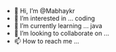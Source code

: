 - 👋 Hi, I’m @Mabhaykr
- 👀 I’m interested in ... coding 
- 🌱 I’m currently learning ... java
- 💞️ I’m looking to collaborate on ...
- 📫 How to reach me ...

<!---
Mabhaykr/Mabhaykr is a ✨ special ✨ repository because its `README.md` (this file) appears on your GitHub profile.
You can click the Preview link to take a look at your changes.
--->
